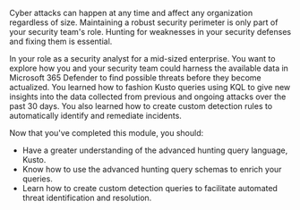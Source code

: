 Cyber attacks can happen at any time and affect any organization regardless of size. Maintaining a robust security perimeter is only part of your security team's role.  Hunting for weaknesses in your security defenses and fixing them is essential.

In your role as a security analyst for a mid-sized enterprise. You want to explore how you and your security team could harness the available data in Microsoft 365 Defender to find possible threats before they become actualized.  You learned how to fashion Kusto queries using KQL to give new insights into the data collected from previous and ongoing attacks over the past 30 days.  You also learned how to create custom detection rules to automatically identify and remediate incidents.

Now that you've completed this module, you should:

- Have a greater understanding of the advanced hunting query language, Kusto.
- Know how to use the advanced hunting query schemas to enrich your queries.
- Learn how to create custom detection queries to facilitate automated threat identification and resolution.
